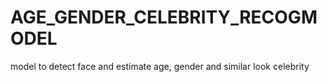 # AGE_GENDER_CELEBRITY_RECOGMODEL
model to detect face and estimate age, gender and similar look celebrity
